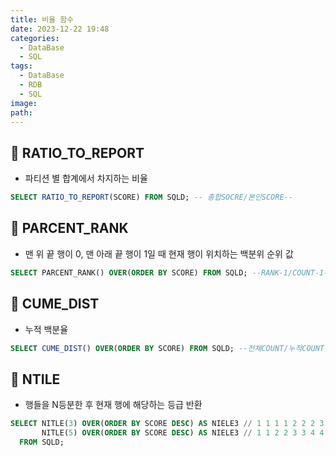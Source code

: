 ```yaml
---
title: 비율 함수
date: 2023-12-22 19:48
categories:
  - DataBase
  - SQL
tags:
  - DataBase
  - RDB
  - SQL
image: 
path:
---
```


## 🌈 RATIO_TO_REPORT

- 파티션 별 합계에서 차지하는 비율

```sql
SELECT RATIO_TO_REPORT(SCORE) FROM SQLD; -- 총합SOCRE/본인SCORE--
```

## 🌈 PARCENT_RANK

- 맨 위 끝 행이 0, 맨 아래 끝 행이 1일 때 현재 행이 위치하는 백분위 순위 값

```sql
SELECT PARCENT_RANK() OVER(ORDER BY SCORE) FROM SQLD; --RANK-1/COUNT-1--
```

## 🌈 CUME_DIST

- 누적 백분율

```sql
SELECT CUME_DIST() OVER(ORDER BY SCORE) FROM SQLD; --전체COUNT/누적COUNT--
```

## 🌈 NTILE

- 행들을 N등분한 후 현재 행에 해당하는 등급 반환

```sql
SELECT NITLE(3) OVER(ORDER BY SCORE DESC) AS NIELE3 // 1 1 1 1 2 2 2 3 3 3 --할당할 행이 남으면 맨 앞그룹부터 하나씩!
       NITLE(5) OVER(ORDER BY SCORE DESC) AS NIELE3 // 1 1 2 2 3 3 4 4 5 5
  FROM SQLD; 
```